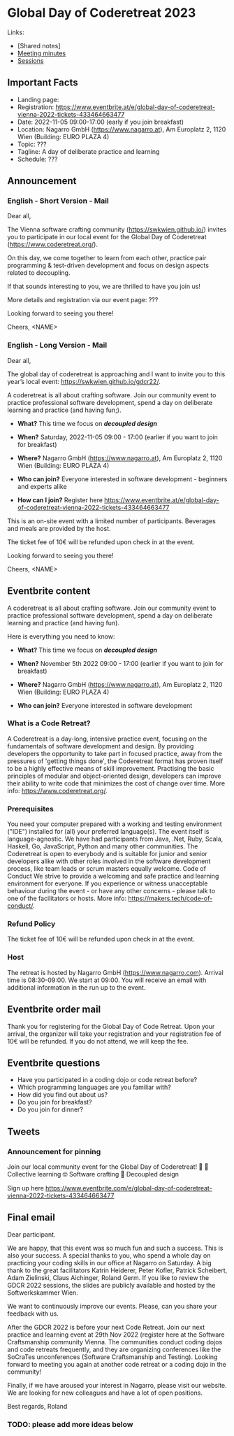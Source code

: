 # Global Day of Coderetreat 2023

Links:
- [Shared notes]
- [Meeting minutes](./meeting_minutes.md)
- [Sessions](./sessions.md)

## Important Facts

- Landing page: 
- Registration: https://www.eventbrite.at/e/global-day-of-coderetreat-vienna-2022-tickets-433464663477
- Date: 2022-11-05 09:00-17:00 (early if you join breakfast)
- Location: Nagarro GmbH (https://www.nagarro.at), Am Europlatz 2, 1120 Wien (Building: EURO PLAZA 4)
- Topic: ???
- Tagline: A day of deliberate practice and learning
- Schedule: ???


## Announcement

### English - Short Version - Mail

Dear all,

The Vienna software crafting community (https://swkwien.github.io/) invites you to participate
in our local event for the Global Day of Coderetreat (https://www.coderetreat.org/).

On this day, we come together to learn from each other, practice pair programming &
test-driven development and focus on design aspects related to decoupling.

If that sounds interesting to you, we are thrilled to have you join us!

More details and registration via our event page: ???


Looking forward to seeing you there!

Cheers,
\<NAME\>


### English - Long Version - Mail

Dear all,

The global day of coderetreat is approaching and I want to invite you to this year’s local event: https://swkwien.github.io/gdcr22/.

A coderetreat is all about crafting software. Join our community event to practice professional software development, spend a day on deliberate learning and practice (and having fun;).

* **What?** This time we focus on ***decoupled design***
* **When?** Saturday, 2022-11-05 09:00 - 17:00 (earlier if you want to join for breakfast)
* **Where?** Nagarro GmbH (https://www.nagarro.at), Am Europlatz 2, 1120 Wien (Building: EURO PLAZA 4)

* **Who can join?** Everyone interested in software development - beginners and experts alike
* **How can I join?** Register here https://www.eventbrite.at/e/global-day-of-coderetreat-vienna-2022-tickets-433464663477


This is an on-site event with a limited number of participants.
Beverages and meals are provided by the host.

The ticket fee of 10€ will be refunded upon check in at the event.


Looking forward to seeing you there!

Cheers,
\<NAME\>

## Eventbrite content

A coderetreat is all about crafting software. Join our community event to practice professional software development, spend a day on deliberate learning and practice (and having fun).

Here is everything you need to know:
* **What?** This time we focus on ***decoupled design***
* **When?** November 5th 2022 09:00 - 17:00 (earlier if you want to join for breakfast)
* **Where?** Nagarro GmbH (https://www.nagarro.at), Am Europlatz 2, 1120 Wien (Building: EURO PLAZA 4)

* **Who can join?** Everyone interested in software development

### What is a Code Retreat?
A Coderetreat is a day-long, intensive practice event, focusing on the fundamentals of software development and design. By providing developers the opportunity to take part in focused practice, away from the pressures of 'getting things done', the Coderetreat format has proven itself to be a highly effective means of skill improvement. Practising the basic principles of modular and object-oriented design, developers can improve their ability to write code that minimizes the cost of change over time.
More info: https://www.coderetreat.org/.

### Prerequisites
You need your computer prepared with a working and testing environment ("IDE") installed for (all) your preferred language(s). The event itself is language-agnostic. We have had participants from Java, .Net, Ruby, Scala, Haskell, Go, JavaScript, Python and many other communities. The Coderetreat is open to everybody and is suitable for junior and senior developers alike with other roles involved in the software development process, like team leads or scrum masters equally welcome.
Code of Conduct
We strive to provide a welcoming and safe practice and learning environment for everyone. If you experience or witness unacceptable behaviour during the event - or have any other concerns - please talk to one of the facilitators or hosts.
More info: https://makers.tech/code-of-conduct/.

### Refund Policy
The ticket fee of 10€ will be refunded upon check in at the event.

### Host
The retreat is hosted by Nagarro GmbH (https://www.nagarro.com).
Arrival time is 08:30-09:00. We start at 09:00. You will receive an email with additional information in the run up to the event.

## Eventbrite order mail

Thank you for registering for the Global Day of Code Retreat. Upon your arrival, the organizer will take your registration and your registration fee of 10€ will be refunded. If you do not attend, we will keep the fee.

## Eventbrite questions
* Have you participated in a coding dojo or code retreat before?
* Which programming languages are you familiar with?
* How did you find out about us?
* Do you join for breakfast?
* Do you join for dinner?

## Tweets

### Announcement for pinning

Join our local community event for the Global Day of Coderetreat! 🎉
🤝 Collective learning
🤓 Software crafting
🧩 Decoupled design

Sign up here https://www.eventbrite.com/e/global-day-of-coderetreat-vienna-2022-tickets-433464663477


## Final email
Dear participant.

We are happy, that this event was so much fun and such a success. This is also your success. A special thanks to you, who spend a whole day on practicing your coding skills in our office at Nagarro on Saturday. A big thank to the great facilitators Katrin Heiderer, Peter Kofler, Patrick Scheibert, Adam Zielinski, Claus Aichinger, Roland Germ. If you like to review the GDCR 2022 sessions, the slides are publicly available and hosted by the Softwerkskammer Wien.

We want to continuously improve our events. Please, can you share your feedback with us. 

After the GDCR 2022 is before your next Code Retreat. Join our next practice and learning event at 29th Nov 2022 (register here at the Software Craftsmanship community Vienna. The communities conduct coding dojos and code retreats frequently, and they are organizing conferences like the SoCraTes unconferences (Software Craftsmanship and Testing). Looking forward to meeting you again at another code retreat or a coding dojo in the community!

Finally, if we have aroused your interest in Nagarro, please visit our website. We are looking for new colleagues and have a lot of open positions.

Best regards,
Roland


### TODO: please add more ideas below

